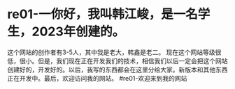 # re01-一你好，我叫韩江峻，是一名学生，2023年创建的。
这个网站的创作者有3-5人，其中我是老大，韩鑫是老二。
现在这个网站等级很低，很小。但是，我们现在正在开发我们的技术，相信我们以后一定会把这个网站创建好的，开发好的。以后，我写的东西都会在这里分给大家。新版本和其他东西正在开发中。最后，欢迎访问我的网站。
#re01-欢迎来到我的网站 
